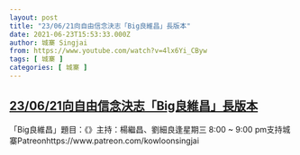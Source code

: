 ```yaml
---
layout: post
title: "23/06/21向自由信念決志「Big良維昌」長版本"
date: 2021-06-23T15:53:33.000Z
author: 城寨 Singjai
from: https://www.youtube.com/watch?v=4lx6Yi_CByw
tags: [ 城寨 ]
categories: [ 城寨 ]
---
```

<!--1624463613000-->
[23/06/21向自由信念決志「Big良維昌」長版本](https://www.youtube.com/watch?v=4lx6Yi_CByw)
------

<div>
「Big良維昌」題目：《》主持：楊繼昌、劉細良逢星期三 8:00 ~ 9:00 pm支持城寨Patreonhttps://www.patreon.com/kowloonsingjai
</div>
